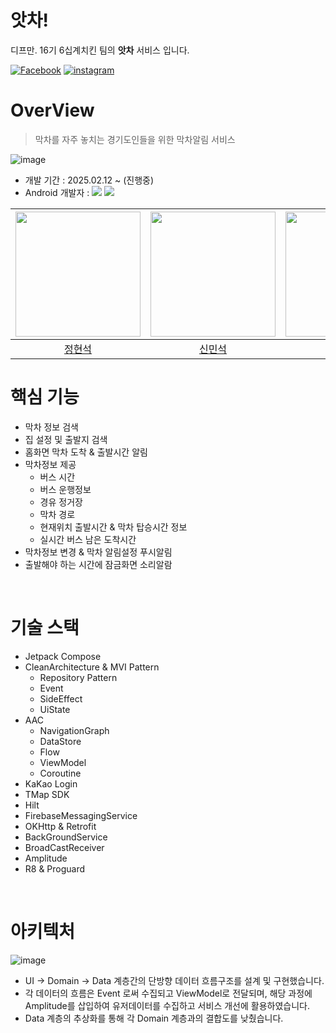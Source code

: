 # 앗차!


디프만. 16기 6십계치킨 팀의 **앗차** 서비스 입니다.

[![Facebook](https://img.shields.io/badge/PlayStore-414141?style=flat-square&logo=googleplay&logoColor=white&link=https://play.google.com/store/apps/details?id=com.depromeet.team6&hl=ko)](https://play.google.com/store/apps/details?id=com.depromeet.team6&hl=ko)
[![instagram](https://img.shields.io/badge/instagram-E4405F?style=flat-square&logo=Instagram&logoColor=white&link=https://www.instagram.com/atcha_official/)](https://www.instagram.com/atcha_official/)

# OverView
> 막차를 자주 놓치는 경기도인들을 위한 막차알림 서비스  

![image](https://github.com/user-attachments/assets/f875c469-b3dc-4790-b35c-2833da2df21e)


- 개발 기간 : 2025.02.12 ~ (진행중)
- Android 개발자 : <img src="https://img.shields.io/badge/Android-3DDC84?style=for-the-badge&logo=Android&logoColor=white"> <img src="https://img.shields.io/badge/Kotlin-7F52FF?style=for-the-badge&logo=Kotlin&logoColor=white">

|<img width="200" height="200" src="https://avatars.githubusercontent.com/u/72616557?v=4"/>|<img width="200" height="200" src="https://avatars.githubusercontent.com/u/122257945?v=4"/>|<img width="200" height="200" src="https://avatars.githubusercontent.com/u/75196460?v=4"/>|<img width="200" height="200" src="https://avatars.githubusercontent.com/u/70833219?v=4"/>|
|:------:|:---:|:---:|:---:|
|[정현석](https://github.com/hyuns66)|[신민석](https://github.com/t1nm1ksun)|[이지은](https://github.com/jieeeunnn) | [조윤진](https://github.com/cyjadela) |


# 핵심 기능
- 막차 정보 검색
- 집 설정 및 출발지 검색
- 홈화면 막차 도착 & 출발시간 알림
- 막차정보 제공
  - 버스 시간
  - 버스 운행정보
  - 경유 정거장
  - 막차 경로
  - 현재위치 출발시간 & 막차 탑승시간 정보
  - 실시간 버스 남은 도착시간
- 막차정보 변경 & 막차 알림설정 푸시알림
- 출발해야 하는 시간에 잠금화면 소리알람

<br/>  

# 기술 스택
- Jetpack Compose
- CleanArchitecture & MVI Pattern
  - Repository Pattern
  - Event
  - SideEffect
  - UiState
- AAC
  - NavigationGraph
  - DataStore
  - Flow
  - ViewModel
  - Coroutine
- KaKao Login
- TMap SDK
- Hilt
- FirebaseMessagingService
- OKHttp & Retrofit
- BackGroundService
- BroadCastReceiver
- Amplitude
- R8 & Proguard

<br>

# 아키텍처
![image](https://github.com/user-attachments/assets/18a90ddd-6fa2-42bd-baf8-bcef0c7b001b)

- UI -> Domain -> Data 계층간의 단방향 데이터 흐름구조를 설계 및 구현했습니다.
- 각 데이터의 흐름은 Event 로써 수집되고 ViewModel로 전달되며, 해당 과정에 Amplitude를 삽입하여 유저데이터를 수집하고 서비스 개선에 활용하였습니다.
- Data 계층의 추상화를 통해 각 Domain 계층과의 결합도를 낮췄습니다.
